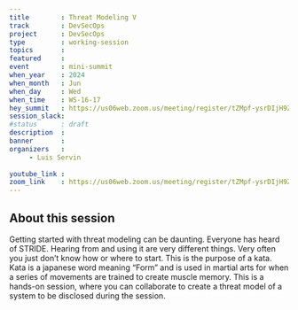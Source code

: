 ```yaml
---
title        : Threat Modeling V
track        : DevSecOps
project      : DevSecOps
type         : working-session
topics       : 
featured     :
event        : mini-summit
when_year    : 2024
when_month   : Jun
when_day     : Wed
when_time    : WS-16-17
hey_summit   : https://us06web.zoom.us/meeting/register/tZMpf-ysrDIjH9Zjq5SF5jgkkLe-58A1JwI4
session_slack:
#status      : draft
description  :
banner       : 
organizers   :
     - Luis Servin
    
youtube_link : 
zoom_link    : https://us06web.zoom.us/meeting/register/tZMpf-ysrDIjH9Zjq5SF5jgkkLe-58A1JwI4
---
```


## About this session

Getting started with threat modeling can be daunting. Everyone has heard of STRIDE. Hearing from and using it are very different things. Very often you just don’t know how or where to start. This is the purpose of a kata. Kata is a japanese word meaning “Form” and is used in martial arts for when a series of movements are trained to create muscle memory. This is a hands-on session, where you can collaborate to create a threat model of a system to be disclosed during the session.
